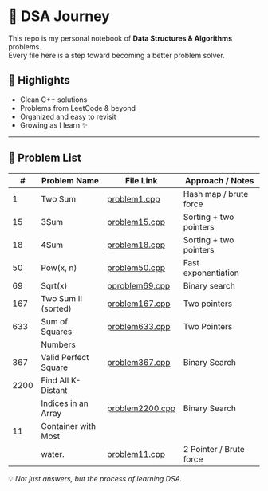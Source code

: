 # 🚀 DSA Journey

This repo is my personal notebook of **Data Structures & Algorithms** problems.  
Every file here is a step toward becoming a better problem solver.

## 🔑 Highlights
- Clean C++ solutions
- Problems from LeetCode & beyond
- Organized and easy to revisit
- Growing as I learn ✨

---
## 📌 Problem List

| #    | Problem Name           | File Link                            | Approach / Notes        |
|------|------------------------|---------------------------------------|-------------------------|
| 1    | Two Sum                | [problem1.cpp](./problem1.cpp)        | Hash map / brute force  |
| 15   | 3Sum                   | [problem15.cpp](./problem15.cpp)      | Sorting + two pointers  |
| 18   | 4Sum                   | [problem18.cpp](./problem18.cpp)      | Sorting + two pointers  |
| 50   | Pow(x, n)              | [problem50.cpp](./problem50.cpp)      | Fast exponentiation     |
| 69   | Sqrt(x)                | [pproblem69.cpp](./pproblem69.cpp)    | Binary search           |
| 167  | Two Sum II (sorted)    | [problem167.cpp](./problem167.cpp)    | Two pointers            |
| 633  | Sum of Squares         | [problem633.cpp](./problem633.cpp)    | Two Pointers            |
|      | Numbers                                                                                  |
| 367  | Valid Perfect Square   | [problem367.cpp](./problem6367.cpp)   | Binary Search           |
| 2200 | Find All K-Distant     |                                       |                         |
|      | Indices in an Array    | [problem2200.cpp](./problem22000.cpp) | Binary Search           |
| 11   | Container with Most 
|      | water.                 | [problem11.cpp](./problem11.cpp)      | 2 Pointer / Brute force |


💡 *Not just answers, but the process of learning DSA.*
